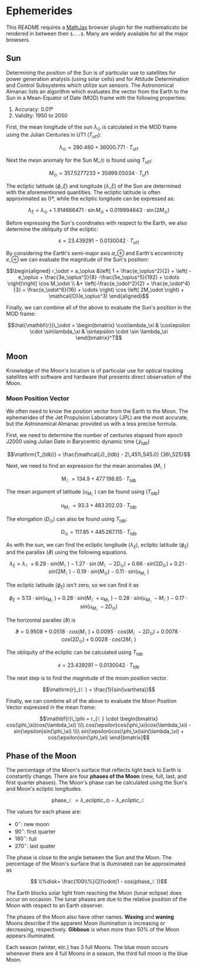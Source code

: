 # Ephemerides

This README requires a [MathJax](https://www.mathjax.org/) browser plugin for the mathematicsto be rendered in between then `$...$`. Many are widely available for all the major browsers.



## Sun

Determining the position of the Sun is of particular use to satellites for power generation analysis (using solar cells) and for Attitude Determination and Control Subsystems which utilize sun sensors. The Astronomical Almanac lists an algorithm which evaluates the vector from the Earth to the Sun in a Mean-Equator of Date (MOD) frame with the following properties:

1. Accuracy: 0.01º
1. Validity: 1950 to 2050

First, the mean longitude of the sun $\lambda_{\odot}$ is calculated in the MOD frame using the Julian Centuries in UT1 ($T_{ut1}$):

$$\lambda_\odot = 280.460 + 36000.771 \cdot T_\textrm{ut1}$$

Next the mean anomaly for the Sun $\mathrm{M}\_\odot$ is found using $T_{ut1}$:

$$M_\odot =  357.5277233 + 35999.05034 \cdot T_ut1$$

The ecliptic latitude ($\phi\_\xi$) and longitude ($\lambda\_\xi$) of the Sun are determined with the aforementioned quantities. The ecliptic latitude is often approximated as $0º$, while the ecliptic longitude can be expressed as:

$$\lambda_\xi = \lambda_\odot + 1.914666471 \cdot \sin M_\odot + 0.019994643 \cdot \sin\left(2M_\odot \right)$$

Before expressing the Sun's coordinates with respect to the Earth, we also determine the obliquity of the ecliptic:

$$\epsilon = 23.439291 - 0.0130042\cdot T_\textrm{ut1}$$

By considering the Earth's semi-major axis $a\_\oplus$ and Earth's eccentricity $e\_\oplus$ we can evaluate the magnitude of the Sun's position:

$$\begin{aligned} r_\odot = a_\oplus &\left[ 1 + \frac{e_\oplus^2}{2}  + \left( -e_\oplus + \frac{3e_\oplus^2}{8} -\frac{5e_\oplus^5}{192} + \cdots \right)\right] \cos M_\odot   \\
&+ \left(-\frac{e_\odot^2}{2} + \frac{e_\odot^4}{3} = \frac{e_\odot^6}{16} + \cdots \right) \cos \left( 2M_\odot \right) + \mathcal{O}(e_\oplus^3)
\end{aligned}$$

Finally, we can combine all of the above to evaluate the Sun's position in the MOD frame:

$$\hat{\mathbf{r}}\_\odot = \begin{bmatrix} \cos\lambda_\xi & \cos\epsilon \cdot \sin\lambda_\xi & \sin\epsilon \cdot \sin \lambda_\xi \end{bmatrix}^T$$

<!-- TODO: Validated using Astronomical Almanac-->
<!-- TODO: Mathbf underscore must be \_-->
<!-- TODO: matrix newline must be \\\\, since \\ is rendered as \ in markdown-->


## Moon

<!--TODO-->

Knowledge of the Moon's location is of particular use for optical tracking satellites with software and hardware that presents direct observation of the Moon.

### Moon Position Vector

We often need to know the position vector from the Earth to the Moon. The ephemerides of the Jet Propulsion Laboratory (JPL) are the most accurate, but the Astronomical Almanac provided us with a less precise formula.

First, we need to determine the number of centuries elapsed from epoch J2000 using Julian Date in Barycentric dynamic time ($\mathcal{J}_{tdb}$)

$$\mathrm{T_{tdb}} = \frac{\mathcal{J}_{tdb} - 2\,451\,545.0} {36\,525}$$

Next, we need to find an expression for the mean anomalies ($M_{☾}$)

$$\mathrm{M_{☾}} = 134.9 + 477\,198.85\cdot T_{tdb}$$

The mean argument of latitude ($u_{M_{☾}}$) can be found using ($T_{tdb}$)

$$u_{M_{☾}} = 93.3 + 483\,202.03  \cdot T_{tdb}$$

The elongation ($D_\odot$) can also be found using $T_{tdb}$:

$$D_\odot = 117.85 + 445\,267.115\cdot T_{tdb}$$
  
As with the sun, we can find the ecliptic longitude ($\lambda_\xi$), ecliptic latitude ($\phi_\xi$) and the parallax ($\vartheta$) using the following equations.

$$\lambda_\xi = \lambda_{☾} + 6.29 \cdot sin(M_☾)- 1.27\cdot \sin\left(M_☾-2D_\odot\right) + 0.66\cdot sin(2D_{\odot})+ 0.21\cdot sin(2M_☾) - 0.19\cdot sin(M_\odot) - 0.11\cdot sin(u_{M_{☾}})$$

The ecliptic latitude ($\phi_\xi$) isn't zero, so we can find it as

$$\phi_\xi = 5.13\cdot sin(u_{M_{☾}}) + 0.28\cdot sin(M_☾ + u_{M_{☾}}) - 0.28\cdot sin(u_{M_{☾}} - M_☾) - 0.17\cdot sin(u_{M_{☾}} - 2{D}_{\odot})$$

The horizontal parallex ($\mathrm{\vartheta}$) is

$$\mathrm{\vartheta} = 0.9508 + 0.0518\cdot cos(M_{☾}) + 0.0095\cdot cos(M_{☾} - 2D_\odot) + 0.0078\cdot cos(2D_{\odot}) + 0.0028\cdot cos(2M_{☾})$$

The obliquity of the ecliptic can be calculated using $T_{tdb}$

$$\epsilon = 23.439291 - 0.0130042 \cdot T_{tdb}$$

The next step is to find the magnitude of the moon position vector.

$$\mathrm{r}_{☾} = \frac{1}{sin(\vartheta)}$$

Finally, we can combine all of the above to evaluate the Moon Position Vector expressed in the mean frame:

$$\mathbf{r}\_\phi = r_{☾} \cdot \begin{bmatrix} cos(\phi_\xi)cos(\lambda_\xi) \\\\ cos(\epsilon)cos(\phi_\xi)cos(\lambda_\xi) - sin(\epsilon)sin(\phi_\xi) \\\\ sin(\epsilon)cos(\phi_\xi)sin(\lambda_\xi) + cos(\epsilon)sin(\phi_\xi) \end{bmatrix}$$

## Phase of the Moon

The percentage of the Moon's surface that reflects light back to Earth is constantly change. There are four **phases of the Moon** (new, full, last, and first quarter phases). The Moon's phase can be calculated using the Sun's and Moon's ecliptic longitudes.

$$\mathrm{phase}\_{☾}=\lambda\_{ecliptic\_{\odot}} - \lambda\_{ecliptic\_{☾}}$$

The values for each phase are:

 - $0^{\circ}$: new moon
 -  $90^{\circ}$: first quarter
 -  $180^{\circ}$: full
 -  $270^{\circ}$: last quater

The phase is close to the angle between the Sun and the Moon. The percentage of the Moon's surface that is illuminated can be approximated as

$$ \\%disk= \frac{100\\%}{2}\cdot(1 - cos(phase_☾))$$

The Earth blocks solar light from reaching the Moon (lunar eclipse) does occur on occasion. The lunar phases are due to the relative position of the Moon with respect to an Earth observer.

 The phases of the Moon also have other names. **Waxing** and **waning** Moons describe if the apparent Moon illumination is increasing or decreasing, respectively. **Gibbous** is when more than 50% of the Moon appears illuminated.
 
  Each season (winter, etc.) has 3 full Moons. The blue moon occurs whenever there are 4 full Moons in a season, the third full moon is the blue Moon.
